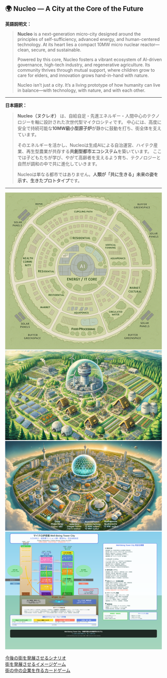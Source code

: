 
## 🌍 **Nucleo — A City at the Core of the Future**

**英語説明文：**

> **Nucleo** is a next-generation micro-city designed around the principles of self-sufficiency, advanced energy, and human-centered technology.
> At its heart lies a compact 10MW micro nuclear reactor—clean, secure, and sustainable.
>
> Powered by this core, Nucleo fosters a vibrant ecosystem of AI-driven governance, high-tech industry, and regenerative agriculture.
> Its community thrives through mutual support, where children grow to care for elders, and innovation grows hand-in-hand with nature.
>
> Nucleo isn’t just a city. It’s a living prototype of how humanity can live in balance—with technology, with nature, and with each other.

---

**日本語訳：**

> **Nucleo（ヌクレオ）** は、自給自足・先進エネルギー・人間中心のテクノロジーを軸に設計された次世代型マイクロシティです。
> 中心には、高度に安全で持続可能な**10MW級小型原子炉**が静かに鼓動を打ち、街全体を支えています。
>
> そのエネルギーを活かし、Nucleoは生成AIによる自治運営、ハイテク産業、再生型農業が共存する**共創型都市エコシステム**を築いています。
> ここでは子どもたちが学び、やがて高齢者を支えるよう育ち、テクノロジーと自然が調和の中で共に進化していきます。
>
> Nucleoは単なる都市ではありません。**人類が「共に生きる」未来の姿を示す、生きたプロトタイプ**です。

---

![MAP](./画像/map.png)  
![Start](./画像/start_picture.webp)  
![End](./画像/end_picture.webp)  
![MAP](./svg/wellbeing_tower_city.svg)  

[今後の街を発展させるシナリオ](./micro_reactor_city_design.md)  
[街を発展させるイメージゲーム](./game.md)  
[街の中の企業を作るカードゲーム](./game/PBL_cardgame.md)


